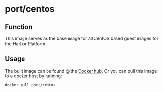 # port/centos

## Function

This image serves as the base image for all CentOS based guest images for the Harbor Platform

## Usage

The built image can be found @ the [Docker hub](https://hub.docker.com/r/port/centos/). Or you can pull this image to a docker host by running:
```bash
docker pull port/centos
```
